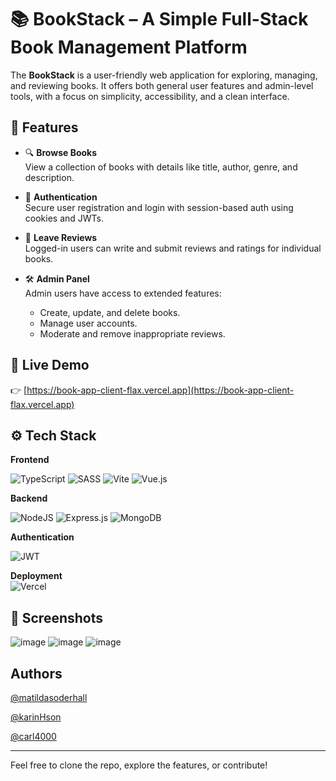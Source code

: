 # 📚 BookStack – A Simple Full-Stack Book Management Platform

The **BookStack** is a user-friendly web application for exploring, managing, and reviewing books. It offers both general user features and admin-level tools, with a focus on simplicity, accessibility, and a clean interface.

## 🌟 Features

- 🔍 **Browse Books**  
  View a collection of books with details like title, author, genre, and description.

- 🔐 **Authentication**  
  Secure user registration and login with session-based auth using cookies and JWTs.

- 📝 **Leave Reviews**  
  Logged-in users can write and submit reviews and ratings for individual books.

- 🛠️ **Admin Panel**  
  Admin users have access to extended features:
  - Create, update, and delete books.
  - Manage user accounts.
  - Moderate and remove inappropriate reviews.
 
## 🚀 Live Demo

👉 [https://book-app-client-flax.vercel.app](https://book-app-client-flax.vercel.app)


## ⚙️ Tech Stack

**Frontend**

![TypeScript](https://img.shields.io/badge/typescript-%23007ACC.svg?style=for-the-badge&logo=typescript&logoColor=white)
![SASS](https://img.shields.io/badge/SASS-hotpink.svg?style=for-the-badge&logo=SASS&logoColor=white)
![Vite](https://img.shields.io/badge/vite-%23646CFF.svg?style=for-the-badge&logo=vite&logoColor=white)
![Vue.js](https://img.shields.io/badge/vuejs-%2335495e.svg?style=for-the-badge&logo=vuedotjs&logoColor=%234FC08D) 

**Backend** 

![NodeJS](https://img.shields.io/badge/node.js-6DA55F?style=for-the-badge&logo=node.js&logoColor=white)
![Express.js](https://img.shields.io/badge/express.js-%23404d59.svg?style=for-the-badge&logo=express&logoColor=%2361DAFB)
![MongoDB](https://img.shields.io/badge/MongoDB-%234ea94b.svg?style=for-the-badge&logo=mongodb&logoColor=white)

**Authentication** 

![JWT](https://img.shields.io/badge/JWT-black?style=for-the-badge&logo=JSON%20web%20tokens)

**Deployment**  
![Vercel](https://img.shields.io/badge/vercel-%23000000.svg?style=for-the-badge&logo=vercel&logoColor=white)


## 📸 Screenshots
![image](https://github.com/user-attachments/assets/bca1c366-448f-4c6b-be0d-f601f0de88ff)
![image](https://github.com/user-attachments/assets/3a76c99f-d430-43f8-b822-5cef42804b49)
![image](https://github.com/user-attachments/assets/cabdfa7f-db64-4025-a0f0-2ac851a12c97)





## Authors

[@matildasoderhall](https://github.com/matildasoderhall)

[@karinHson](https://github.com/KarinHson)

[@carl4000](https://github.com/Carl4000)

---

Feel free to clone the repo, explore the features, or contribute!
